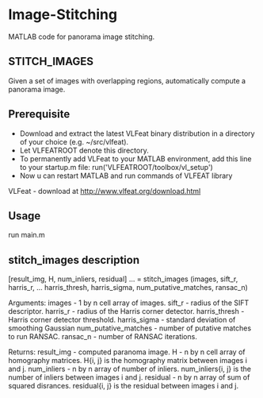 Image-Stitching
===============

MATLAB code for panorama image stitching.

## STITCH_IMAGES

Given a set of images with overlapping regions,
automatically compute a panorama image.

## Prerequisite

- Download and extract the latest VLFeat binary distribution in a directory of your choice (e.g. ~/src/vlfeat). 
- Let VLFEATROOT denote this directory. 
- To permanently add VLFeat to your MATLAB environment, add this line to your startup.m file:
run('VLFEATROOT/toolbox/vl_setup')
- Now u can restart MATLAB and run commands of VLFEAT library

VLFeat        - download at http://www.vlfeat.org/download.html

## Usage    

run main.m

## stitch_images description

[result_img, H, num_inliers, residual] ...
              = stitch_images (images, sift_r, harris_r, ...
              harris_thresh, harris_sigma, num_putative_matches, ransac_n)

Arguments:
          images                - 1 by n cell array of images.
          sift_r                - radius of the SIFT descriptor.
          harris_r              - radius of the Harris corner detector.
          harris_thresh         - Harris corner detector threshold.
          harris_sigma          - standard deviation of smoothing Gaussian
          num_putative_matches  - number of putative matches to run
                                  RANSAC.
          ransac_n              - number of RANSAC iterations.

Returns:
          result_img    - computed paranoma image.
          H             - n by n cell array of homography matrices.
                          H{i, j} is the homography matrix between images
                          i and j.
          num_inliers   - n by n array of number of inliers. num_inliers{i,
                          j} is the number of inliers between images i and
                          j.
          residual      - n by n array of sum of squared disrances.
                          residual{i, j} is the residual between images i
                          and j.


